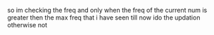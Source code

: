 so im checking the freq and only when the freq of the current num is greater then the max freq that i have seen till now ido the updation otherwise not